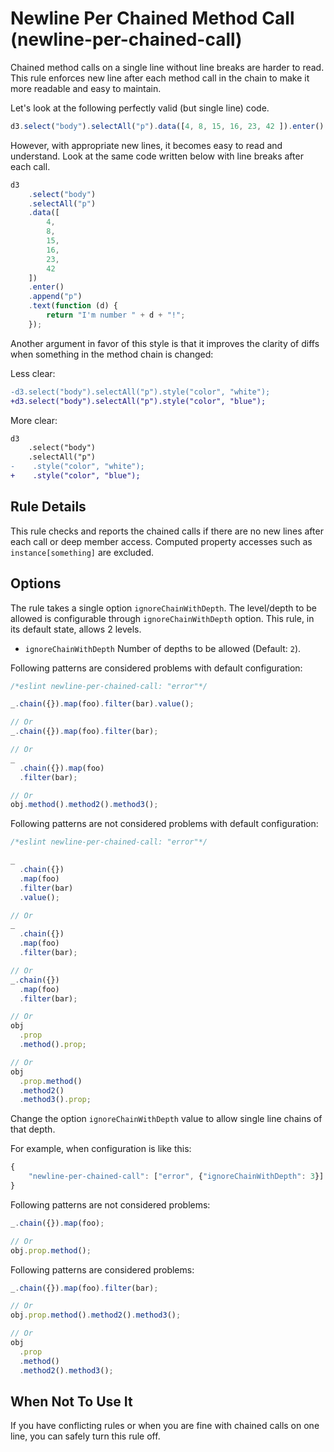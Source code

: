 # Newline Per Chained Method Call (newline-per-chained-call)

Chained method calls on a single line without line breaks are harder to read. This rule enforces new line after each method call in the chain to make it more readable and easy to maintain.

Let's look at the following perfectly valid (but single line) code.

```js
d3.select("body").selectAll("p").data([4, 8, 15, 16, 23, 42 ]).enter().append("p").text(function(d) { return "I'm number " + d + "!"; });
```

However, with appropriate new lines, it becomes easy to read and understand. Look at the same code written below with line breaks after each call.

```js
d3
    .select("body")
    .selectAll("p")
    .data([
        4,
        8,
        15,
        16,
        23,
        42
    ])
    .enter()
    .append("p")
    .text(function (d) {
        return "I'm number " + d + "!";
    });
```

Another argument in favor of this style is that it improves the clarity of diffs when something in the method chain is changed:

Less clear:

```diff
-d3.select("body").selectAll("p").style("color", "white");
+d3.select("body").selectAll("p").style("color", "blue");
```

More clear:

```diff
d3
    .select("body")
    .selectAll("p")
-    .style("color", "white");
+    .style("color", "blue");
```

## Rule Details

This rule checks and reports the chained calls if there are no new lines after each call or deep member access. Computed property accesses such as `instance[something]` are excluded.

## Options

The rule takes a single option `ignoreChainWithDepth`. The level/depth to be allowed is configurable through `ignoreChainWithDepth` option. This rule, in its default state, allows 2 levels.

* `ignoreChainWithDepth` Number of depths to be allowed (Default: `2`).

Following patterns are considered problems with default configuration:

```js
/*eslint newline-per-chained-call: "error"*/

_.chain({}).map(foo).filter(bar).value();

// Or
_.chain({}).map(foo).filter(bar);

// Or
_
  .chain({}).map(foo)
  .filter(bar);

// Or
obj.method().method2().method3();
```

Following patterns are not considered problems with default configuration:

```js
/*eslint newline-per-chained-call: "error"*/

_
  .chain({})
  .map(foo)
  .filter(bar)
  .value();

// Or
_
  .chain({})
  .map(foo)
  .filter(bar);

// Or
_.chain({})
  .map(foo)
  .filter(bar);

// Or
obj
  .prop
  .method().prop;

// Or
obj
  .prop.method()
  .method2()
  .method3().prop;
```

Change the option `ignoreChainWithDepth` value to allow single line chains of that depth.

For example, when configuration is like this:

```js
{
    "newline-per-chained-call": ["error", {"ignoreChainWithDepth": 3}]
}
```

Following patterns are not considered problems:

```js
_.chain({}).map(foo);

// Or
obj.prop.method();

```

Following patterns are considered problems:

```js
_.chain({}).map(foo).filter(bar);

// Or
obj.prop.method().method2().method3();

// Or
obj
  .prop
  .method()
  .method2().method3();

```

## When Not To Use It

If you have conflicting rules or when you are fine with chained calls on one line, you can safely turn this rule off.
